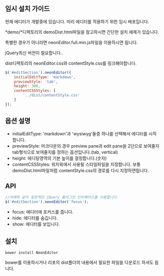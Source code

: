 ## 임시 설치 가이드
현재 에디터가 개발중에 있습니다. 미리 에디터를 적용하기 위한 임시 배포입니다.

*demo/*디렉토리의 demoDist.html파일을 참고하시면 간단한 설치 예제가 있습니다.

특별한 경우가 아니라면 neonEditor.full.min.js파일을 이용하시면 됩니다.

jQuery최신 버전이 필요합니다..

dist디렉토리의 neonEditor.css와 contentStyle.css를 링크해야합니다.

``` javascript
$('#editSection').neonEditor({
    initialEditType: 'markdown',
    previewStyle: 'tab',
    height: 300,
    contentCSSStyles: [
        '../dist/contentStyle.css'
    ]
});
```

## 옵션 설명

* initialEditType: 'markdown'과 'wysiwyg'둘중 하나를 선택해서 에디터를 시작합니다.
* previewStyle: 마크다운의 경우 preview pane과 edit pane을 2단으로 보여줄지 tab형식으로 보여줄지를 정하는 옵션입니다.(tab, vertical)
* height: 에디팅영역의 기본 높이를 결정합니다.(숫자)
* contentCSSStyles: 위지윅에서 사용될 스타일파일을 지정합니다. 보통 demoDist.html파일처럼 contentStyle.css의 경로를 다시 지정하면됩니다.

## API

``` javascript
//아래와 같이 일반적인 jQuery 플러그인 인터페이스를 이용합니다.
$('#editSection').neonEditor('focus');
```

* focus: 에디터에 포커스를 줍니다.
* hide: 에디터를 숨깁니다.
* show: 에디터를 보입니다.

## 설치

```
bower install NeonEditor
```

bower를 이용하시거나 리포의 dist폴더의 내용에서 필요한 파일을 다운로드 하셔도 됩니다.
